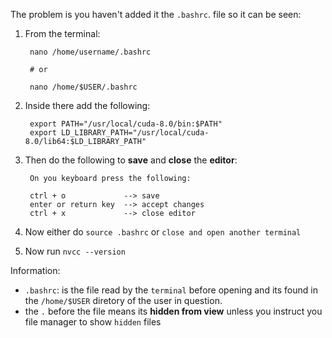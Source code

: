 The problem is you haven't added it the `.bashrc`. file so it can be seen:

1.  From the terminal:

    ```
     nano /home/username/.bashrc
    
     # or
    
     nano /home/$USER/.bashrc
    ```

2.  Inside there add the following:

    ```
     export PATH="/usr/local/cuda-8.0/bin:$PATH"
     export LD_LIBRARY_PATH="/usr/local/cuda-8.0/lib64:$LD_LIBRARY_PATH"
    ```

3.  Then do the following to **save** and **close** the **editor**:

    ```
     On you keyboard press the following: 
    
     ctrl + o             --> save 
     enter or return key  --> accept changes
     ctrl + x             --> close editor
    ```

4.  Now either do `source .bashrc` or `close and open another terminal`

5.  Now run `nvcc --version`

Information:

-   `.bashrc`: is the file read by the `terminal` before opening and its found in the `/home/$USER` diretory of the user in question.
-   the `.` before the file means its **hidden from view** unless you instruct you file manager to show `hidden` files